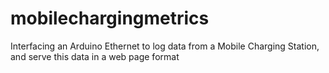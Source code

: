 mobilechargingmetrics
=====================

Interfacing an Arduino Ethernet to log data from a Mobile Charging Station, and serve this data in a web page format
